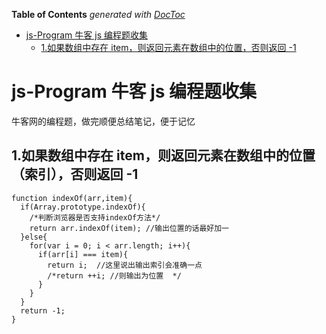 
**Table of Contents** _generated with [DocToc](http://doctoc.herokuapp.com/)_

- [js-Program 牛客 js 编程题收集](#js-Program牛客js编程题收集)
  - [1.如果数组中存在 item，则返回元素在数组中的位置，否则返回 -1](#1.如果数组中存在item则返回元素在数组中的位置否则返回-1)
  
<!-- END doctoc generated TOC please keep comment here to allow auto update -->

# js-Program 牛客 js 编程题收集

牛客网的编程题，做完顺便总结笔记，便于记忆

## 1.如果数组中存在 item，则返回元素在数组中的位置（索引），否则返回 -1

```
function indexOf(arr,item){
  if(Array.prototype.indexOf){
    /*判断浏览器是否支持indexOf方法*/
    return arr.indexOf(item); //输出位置的话最好加一
  }else{
    for(var i = 0; i < arr.length; i++){
      if(arr[i] === item){
        return i;  //这里说出输出索引会准确一点
        /*return ++i; //则输出为位置  */
      }
    }
  }
  return -1;
}
```

